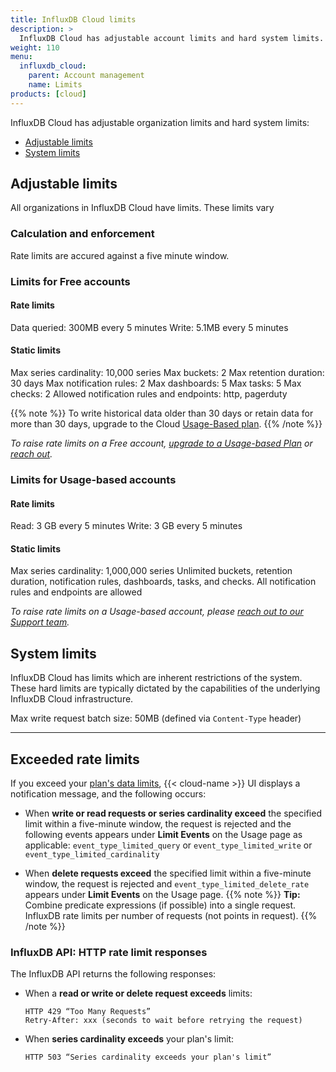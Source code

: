 ```yaml
---
title: InfluxDB Cloud limits
description: >
  InfluxDB Cloud has adjustable account limits and hard system limits.
weight: 110
menu:
  influxdb_cloud:
    parent: Account management
    name: Limits
products: [cloud]
---
```


InfluxDB Cloud has adjustable organization limits and hard system limits:

- [Adjustable limits](#adjustable-limits)
- [System limits](#system-limits)

<!--To estimate your projected usage costs, use the [InfluxDB Cloud pricing calculator](/influxdb/cloud/account-management/pricing-calculator/). -->

## Adjustable limits

All organizations in InfluxDB Cloud have limits. These limits vary 

### Calculation and enforcement

Rate limits are accured against a five minute window.

### Limits for Free accounts

#### Rate limits

Data queried: 300MB every 5 minutes
Write: 5.1MB every 5 minutes
<!-- Delete: ? -->

#### Static limits

Max series cardinality: 10,000 series
Max buckets: 2
Max retention duration: 30 days
Max notification rules: 2
Max dashboards: 5
Max tasks: 5
Max checks: 2
Allowed notification rules and endpoints: http, pagerduty

{{% note %}}
To write historical data older than 30 days or retain data for more than 30 days, upgrade to the Cloud [Usage-Based plan](/influxdb/cloud/account-management/pricing-plans/#usage-based-plan).
{{% /note %}}

_To raise rate limits on a Free account, [upgrade to a Usage-based Plan](/influxdb/cloud/account-management/billing/#upgrade-to-usage-based-plan) or [reach out](https://www.influxdata.com/contact-sales/)._

### Limits for Usage-based accounts

#### Rate limits

Read: 3 GB every 5 minutes
Write: 3 GB every 5 minutes
<!-- Delete: ? -->

#### Static limits

Max series cardinality: 1,000,000 series
Unlimited buckets, retention duration, notification rules, dashboards, tasks, and checks.
All notification rules and endpoints are allowed

_To raise rate limits on a Usage-based account, please [reach out to our Support team](https://support.influxdata.com/s/)._

## System limits

InfluxDB Cloud has limits which are inherent restrictions of the system. These hard limits are typically dictated by the capabilities of the underlying InfluxDB Cloud infrastructure.

Max write request batch size: 50MB (defined via `Content-Type` header)



-------

## Exceeded rate limits

If you exceed your [plan's data limits](/influxdb/cloud/account-management/pricing-plans/), {{< cloud-name >}} UI displays a notification message, and the following occurs:

- When **write or read requests or series cardinality exceed** the specified limit within a five-minute window, the request is rejected and the following events appears under **Limit Events** on the Usage page as applicable: `event_type_limited_query` or `event_type_limited_write` or `event_type_limited_cardinality`

- When **delete requests exceed** the specified limit within a five-minute window, the request is rejected and `event_type_limited_delete_rate` appears under **Limit Events** on the Usage page.
  {{% note %}}
**Tip:**
Combine predicate expressions (if possible) into a single request. InfluxDB rate limits per number of requests (not points in request).
{{% /note %}}

### InfluxDB API: HTTP rate limit responses

The InfluxDB API returns the following responses:

- When a **read or write or delete request exceeds** limits:

  ```
  HTTP 429 “Too Many Requests”
  Retry-After: xxx (seconds to wait before retrying the request)
  ```

- When **series cardinality exceeds** your plan's limit:

  ```
  HTTP 503 “Series cardinality exceeds your plan's limit”
  ```
